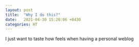 ```yaml
---
layout: post
title:  "Why I do this?"
date:   2021-04-30 15:20:06 +0430
categories: HT
---
```

I just want to taste how feels when having a personal weblog